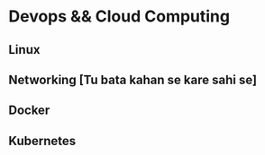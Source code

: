 # Devops && Cloud Computing
## Linux
## Networking [Tu bata kahan se kare sahi se]
## Docker
## Kubernetes

